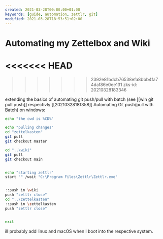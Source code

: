 ```yaml
---
created: 2021-03-28T00:00:00+01:00
keywords: [guide, automation, zettlr, git]
modified: 2021-03-28T18:53:51+02:00
---
```


# Automating my Zettelbox and Wiki
<<<<<<< HEAD
=======

>>>>>>> 2392e81bdcb76538efa8bbb4fa74daf86e0ee131
zks-id: 20210328183346

extending the basics of automating git push/pull with batch (see [[win git pull push]] respectivly [[20210328181358]] Automating Git push/pull with Batch) on windows:

```bash
echo "the cwd is %CD%"

echo "pulling changes"
cd "zettelkasten"
git pull
git checkout master

cd "..\wiki"
git pull
git checkout main


echo "starting zettlr"
start "" /wait "C:\Program Files\Zettlr\Zettlr.exe"


::push in \wiki
push "zettlr close"
cd "..\zettelkasten"
::push in \zettelkasten
push "zettlr close"


exit
```

ill probably add linux and macOS when I boot into the respective system.
